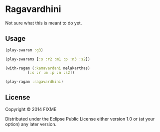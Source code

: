 # Ragavardhini

Not sure what this is meant to do yet.

## Usage

```clojure
(play-swaram :g3)

(play-swarams [:s :r2 :m1 :p :n3 :s2])

(with-ragam (:kamavardani melakarthas)
		  [:s :r :m :p :n :s2])

(play-ragam :ragavardhini)
```

## License

Copyright © 2014 FIXME

Distributed under the Eclipse Public License either version 1.0 or (at
your option) any later version.
